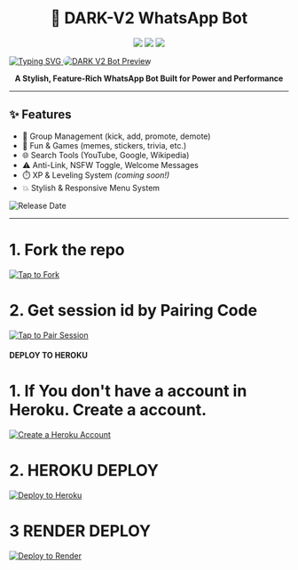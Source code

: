 <h1 align="center">🚀 DARK-V2 WhatsApp Bot</h1>

<p align="center">
  <img src="https://img.shields.io/badge/Powerful-Bot-blueviolet?style=for-the-badge" />
  <img src="https://img.shields.io/badge/Status-Active-brightgreen?style=for-the-badge" />
  <img src="https://img.shields.io/github/stars/yourusername/DARK-V2?style=for-the-badge" />
</p>

<a href="https://git.io/typing-svg">
  <img src="https://readme-typing-svg.demolab.com?font=Black+Ops+One&size=50&pause=1000&color=red&center=true&width=910&height=100&lines=DARK+V2+BOT+%3BKEEP+USING+OUR+BOT" alt="Typing SVG" />
</a>

<a href="https://imgbb.com/">
  <img src="https://i.ibb.co/9kQGvLgb/IMG-20250227-WA0037.jpg" alt="DARK V2 Bot Preview" border="0" style="max-width:100%; border-radius: 12px;">
</a>




<p align="center">
  <b>A Stylish, Feature-Rich WhatsApp Bot Built for Power and Performance</b>
</p>

---

## ✨ Features

- 🔧 Group Management (kick, add, promote, demote)
- 🎉 Fun & Games (memes, stickers, trivia, etc.)
- 🌐 Search Tools (YouTube, Google, Wikipedia)
- ⚠️ Anti-Link, NSFW Toggle, Welcome Messages
- ⏱️ XP & Leveling System *(coming soon!)*
- 💥 Stylish & Responsive Menu System

![Release Date](https://readme-typing-svg.demolab.com?font=Pacifico&size=50&pause=1000&color=FF1493&center=true&width=910&height=100&lines=Released+on+16.04.2025)

---
# 1. Fork the repo
   
[![Tap to Fork](https://img.shields.io/badge/Tap%20to-Fork-2ea44f?style=for-the-badge&logo=github)](https://github.com/darkdev-tech/DARK-V2/fork)


# 2. Get session id by Pairing Code
  
   [![Tap to Pair Session](https://img.shields.io/badge/Tap%20to%20Get%20Session-DARK--V2-blueviolet?style=for-the-badge&logo=whatsapp)](https://dark-pair-code.onrender.com)

#### DEPLOY TO HEROKU 

# 1. If You don't have a account in Heroku. Create a account.
    
  [![Create a Heroku Account](https://img.shields.io/badge/Create%20Account-Heroku-79589F?logo=heroku&logoColor=white)](https://signup.heroku.com/)


# 2. HEROKU DEPLOY 
    
  [![Deploy to Heroku](https://www.herokucdn.com/deploy/button.svg)](https://heroku.com/deploy?template=https://github.com/darkdev-tech/DARK-V2)


# 3 RENDER DEPLOY
[![Deploy to Render](https://render.com/images/deploy-to-render-button.svg)](https://render.com/deploy?repo=https://github.com/darkdev-tech/DARK-V2)


